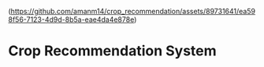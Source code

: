 (https://github.com/amanm14/crop_recommendation/assets/89731641/ea598f56-7123-4d9d-8b5a-eae4da4e878e)
<h1>Crop Recommendation System </h1>
